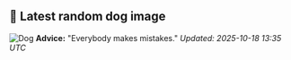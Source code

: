 ## 🐶 Latest random dog image
![Dog](https://images.dog.ceo/breeds/malinois/n02105162_6513.jpg)
**Advice:** "Everybody makes mistakes."
*Updated: 2025-10-18 13:35 UTC*

